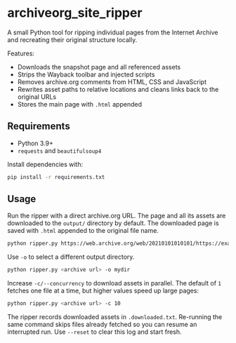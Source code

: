 # archiveorg_site_ripper

A small Python tool for ripping individual pages from the Internet Archive and recreating their original structure locally.

Features:

- Downloads the snapshot page and all referenced assets
- Strips the Wayback toolbar and injected scripts
- Removes archive.org comments from HTML, CSS and JavaScript
- Rewrites asset paths to relative locations and cleans links back to the original URLs
- Stores the main page with `.html` appended

## Requirements

- Python 3.9+
- `requests` and `beautifulsoup4`

Install dependencies with:

```bash
pip install -r requirements.txt
```

## Usage

Run the ripper with a direct archive.org URL. The page and all its assets are downloaded to the `output/` directory by default. The downloaded page is saved with `.html` appended to the original file name.

```bash
python ripper.py https://web.archive.org/web/20210101010101/https://example.com/index.html
```

Use `-o` to select a different output directory.

```bash
python ripper.py <archive url> -o mydir
```

Increase `-c/--concurrency` to download assets in parallel. The default of `1`
fetches one file at a time, but higher values speed up large pages:

```bash
python ripper.py <archive url> -c 10
```

The ripper records downloaded assets in `.downloaded.txt`. Re-running the same
command skips files already fetched so you can resume an interrupted run. Use
`--reset` to clear this log and start fresh.
